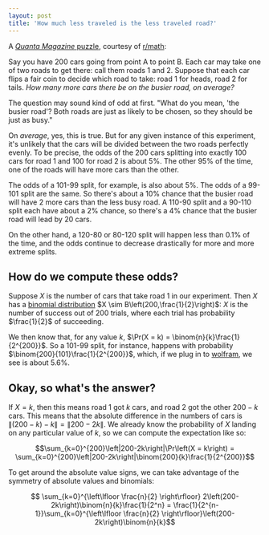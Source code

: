 ```yaml
---
layout: post
title: 'How much less traveled is the less traveled road?'
---
```


A [_Quanta Magazine_ puzzle](https://www.quantamagazine.org/20150903-the-road-less-traveled/), courtesy of [r/math](https://www.reddit.com/r/math/comments/3jmm80/can_you_solve_this_puzzle_the_road_less_traveled/):

Say you have 200 cars going from point A to point B. Each car may take one of
two roads to get there: call them roads 1 and 2. Suppose that each car flips a
fair coin to decide which road to take: road 1 for heads, road 2 for tails.
_How many more cars there be on the busier road, on average?_

The question may sound kind of odd at first. "What do you mean, 'the
busier road'? Both roads are just as likely to be chosen, so they should be
just as busy."

On _average_, yes, this is true. But for any given instance of this experiment,
it's unlikely that the cars will be divided between the two roads perfectly
evenly. To be precise, the odds of the 200 cars splitting into exactly 100 cars
for road 1 and 100 for road 2 is about 5%. The other 95% of the time, one of
the roads will have more cars than the other.

The odds of a 101-99 split, for example, is also about 5%. The odds of a 99-101
split are the same. So there's about a 10% chance that the busier road will
have 2 more cars than the less busy road. A 110-90 split and a 90-110 split
each have about a 2% chance, so there's a 4% chance that the busier road will
lead by 20 cars.

On the other hand, a 120-80 or 80-120 split will happen less than 0.1% of the
time, and the odds continue to decrease drastically for more and more extreme
splits.

## How do we compute these odds?

Suppose $X$ is the number of cars that take road 1 in our experiment. Then $X$
has a [binomial
distribution](https://en.wikipedia.org/wiki/Binomial_distribution) $X \sim
B\left(200,\frac{1}{2}\right)$: $X$ is the number of success out of 200 trials,
where each trial has probability $\frac{1}{2}$ of succeeding.

We then know that, for any value $k$, $\Pr(X = k) =
\binom{n}{k}\frac{1}{2^{200}}$. So a 101-99 split, for instance, happens with
probability $\binom{200}{101}\frac{1}{2^{200}}$, which, if we plug in to
[wolfram](http://www.wolframalpha.com/input/?i=choose%28200%2C+101%29+*+1%2F2%5E200),
we see is about 5.6%.

## Okay, so what's the answer?

If $X = k$, then this means road 1 got $k$ cars, and road 2 got the other
$200-k$ cars. This means that the absolute difference in the numbers of cars is
$\left\|(200 - k) - k\right\| = \left\|200-2k\right\|$. We already know the
probability of $X$ landing on any particular value of $k$, so we can compute the expectation like so:

$$\sum_{k=0}^{200}\left|200-2k\right|\Pr\left(X = k\right) = \sum_{k=0}^{200}\left|200-2k\right|\binom{200}{k}\frac{1}{2^{200}}$$

To get around the absolute value signs, we can take advantage of the symmetry of absolute values and binomials:

$$ \sum_{k=0}^{\left\lfloor \frac{n}{2} \right\rfloor} 2\left(200-2k\right)\binom{n}{k}\frac{1}{2^n} = \frac{1}{2^{n-1}}\sum_{k=0}^{\left\lfloor \frac{n}{2} \right\rfloor}\left(200-2k\right)\binom{n}{k}$$
